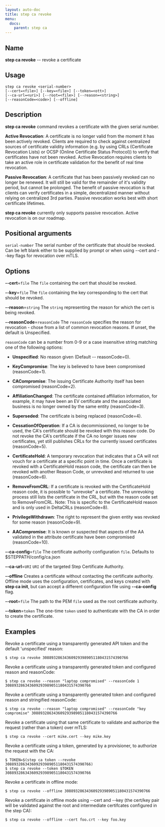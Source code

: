 ```yaml
---
layout: auto-doc
title: step ca revoke
menu:
  docs:
    parent: step ca
---
```


## Name
**step ca revoke** -- revoke a certificate

## Usage

```raw
step ca revoke <serial-number>
[--cert=<file>] [--key=<file>] [--token=<ott>]
[--ca-url=<uri>] [--root=<file>] [--reason=<string>]
[--reasonCode=<code>] [--offline]
```

## Description


**step ca revoke** command revokes a certificate with the given serial
number.

**Active Revocation**: A certificate is no longer valid from the moment it has
been actively revoked. Clients are required to check against centralized
sources of certificate validity information (e.g. by using CRLs (Certificate
Revocation Lists) or OCSP (Online Certificate Status Protocol)) to
verify that certificates have not been revoked. Active Revocation requires
clients to take an active role in certificate validation for the benefit of
real time revocation.

**Passive Revocation**: A certificate that has been passively revoked can no
longer be renewed. It will still be valid for the remainder of it's validity period,
but cannot be prolonged. The benefit of passive revocation is that clients
can verify certificates in a simple, decentralized manner without relying on
centralized 3rd parties. Passive revocation works best with short
certificate lifetimes.

**step ca revoke** currently only supports passive revocation. Active revocation
is on our roadmap.

## Positional arguments

`serial-number`
The serial number of the certificate that should be revoked. Can be left blank
either to be supplied by prompt or when using --cert and --key flags for
revocation over mTLS.

## Options


**--cert**=`file`
The `file` containing the cert that should be revoked.

**--key**=`file`
The `file` containing the key corresponding to the cert that should be revoked.

**--reason**=`string`
The `string` representing the reason for which the cert is being revoked.

**--reasonCode**=`reasonCode`
The `reasonCode` specifies the reason for revocation - chose from a list of
common revocation reasons. If unset, the default is Unspecified.

`reasonCode` can be a number from 0-9 or a case insensitive string matching
one of the following options:

- **Unspecified**: No reason given (Default -- reasonCode=0).

- **KeyCompromise**: The key is believed to have been compromised (reasonCode=1).

- **CACompromise**: The issuing Certificate Authority itself has been compromised (reasonCode=2).

- **AffiliationChanged**: The certificate contained affiliation information, for example, it may
have been an EV certificate and the associated business is no longer owned by
the same entity (reasonCode=3).

- **Superseded**: The certificate is being replaced (reasonCode=4).

- **CessationOfOperation**: If a CA is decommissioned, no longer to be used, the CA's certificate
should be revoked with this reason code. Do not revoke the CA's certificate if
the CA no longer issues new certificates, yet still publishes CRLs for the
currently issued certificates (reasonCode=5).

- **CertificateHold**: A temporary revocation that indicates that a CA will not vouch for a
certificate at a specific point in time. Once a certificate is revoked with a
CertificateHold reason code, the certificate can then be revoked with another
Reason Code, or unrevoked and returned to use (reasonCode=6).

- **RemoveFromCRL**: If a certificate is revoked with the CertificateHold reason code, it is
possible to "unrevoke" a certificate. The unrevoking process still lists the
certificate in the CRL, but with the reason code set to RemoveFromCRL.
Note: This is specific to the CertificateHold reason and is only used in DeltaCRLs
(reasonCode=8).

- **PrivilegeWithdrawn**: The right to represent the given entity was revoked for some reason
(reasonCode=9).

- **AACompromise**: It is known or suspected that aspects of the AA validated in the
attribute certificate have been compromised (reasonCode=10).


**--ca-config**=`file`
The certificate authority configuration `file`. Defaults to
$STEPPATH/config/ca.json

**--ca-url**=`URI`
`URI` of the targeted Step Certificate Authority.

**--offline**
Creates a certificate without contacting the certificate authority. Offline mode
uses the configuration, certificates, and keys created with **step ca init**,
but can accept a different configuration file using **--ca-config** flag.

**--root**=`file`
The path to the PEM `file` used as the root certificate authority.

**--token**=`token`
The one-time `token` used to authenticate with the CA in order to create the
certificate.

## Examples

Revoke a certificate using a transparently generated API token and the default
'unspecified' reason:
```shell
$ step ca revoke 308893286343609293989051180431574390766
```

Revoke a certificate using a transparently generated token and configured reason
and reasonCode:
```shell
$ step ca revoke --reason "laptop compromised" --reasonCode 1 308893286343609293989051180431574390766
```

Revoke a certificate using a transparently generated token and configured reason
and stringified reasonCode:
```shell
$ step ca revoke --reason "laptop compromised" --reasonCode "key compromise" 308893286343609293989051180431574390766
```

Revoke a certificate using that same certificate to validate and authorize the
request (rather than a token) over mTLS:
```shell
$ step ca revoke --cert mike.cert --key mike.key
```

Revoke a certificate using a token, generated by a provisioner, to authorize
the request with the CA:
```shell
$ TOKEN=$(step ca token --revoke 308893286343609293989051180431574390766)
$ step ca revoke --token $TOKEN 308893286343609293989051180431574390766
```

Revoke a certificate in offline mode:
```shell
$ step ca revoke --offline 308893286343609293989051180431574390766
```

Revoke a certificate in offline mode using --cert and --key (the cert/key pair
will be validated against the root and intermediate certifcates configured in
the step CA):
```shell
$ step ca revoke --offline --cert foo.crt --key foo.key
```

